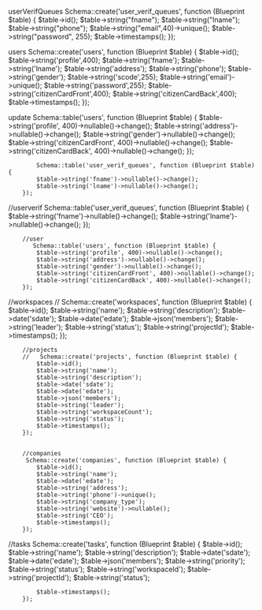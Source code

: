 userVerifQueues
     Schema::create('user_verif_queues', function (Blueprint $table) {
            $table->id();
            $table->string("fname");
            $table->string("lname");
            $table->string("phone");
            $table->string("email",40)->unique();
            $table->string("password", 255);
            $table->timestamps();
        });

users
        Schema::create('users', function (Blueprint $table) {
            $table->id();
             $table->string('profile',400);
            $table->string('fname');
            $table->string('lname');
            $table->string('address');
            $table->string('phone');
            $table->string('gender');
            $table->string('scode',255);
            $table->string('email')->unique();
            $table->string('password',255);
            $table->string('citizenCardFront',400);
            $table->string('citizenCardBack',400);
            $table->timestamps();
        });

update 
   Schema::table('users', function (Blueprint $table) {
            $table->string('profile', 400)->nullable()->change();
            $table->string('address')->nullable()->change();
            $table->string('gender')->nullable()->change();
            $table->string('citizenCardFront', 400)->nullable()->change();
            $table->string('citizenCardBack', 400)->nullable()->change();
        });


            Schema::table('user_verif_queues', function (Blueprint $table) {
            $table->string('fname')->nullable()->change();
            $table->string('lname')->nullable()->change();
        });



//userverif
         Schema::table('user_verif_queues', function (Blueprint $table) {
            $table->string('fname')->nullable()->change();
            $table->string('lname')->nullable()->change();
        });

        //user
           Schema::table('users', function (Blueprint $table) {
            $table->string('profile', 400)->nullable()->change();
            $table->string('address')->nullable()->change();
            $table->string('gender')->nullable()->change();
            $table->string('citizenCardFront', 400)->nullable()->change();
            $table->string('citizenCardBack', 400)->nullable()->change();
        });

//workspaces
        // Schema::create('workspaces', function (Blueprint $table) {
            $table->id();
            $table->string('name');
            $table->string('description');
            $table->date('sdate');
            $table->date('edate');
            $table->json('members');
            $table->string('leader');
            $table->string('status');
            $table->string('projectId');
            $table->timestamps();
        });

        //projects
        //   Schema::create('projects', function (Blueprint $table) {
            $table->id();
            $table->string('name');
            $table->string('description');
            $table->date('sdate');
            $table->date('edate');
            $table->json('members');
            $table->string('leader');
            $table->string('workspaceCount');
            $table->string('status');
            $table->timestamps();
        });

        
        //companies
         Schema::create('companies', function (Blueprint $table) {
            $table->id();
            $table->string('name');
            $table->date('edate');
            $table->string('address');
            $table->string('phone')->unique();
            $table->string('company_type');
            $table->string('website')->nullable();
            $table->string('CEO');
            $table->timestamps();
        });


//tasks
  Schema::create('tasks', function (Blueprint $table) {
            $table->id();
            $table->string('name');
            $table->string('description');
            $table->date('sdate');
            $table->date('edate');
            $table->json('members');
            $table->string('priority');
            $table->string('status');
            $table->string('workspaceId');
            $table->string('projectId');
            $table->string('status');

            $table->timestamps();
        });

